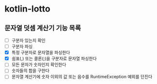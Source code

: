 # kotlin-lotto

## 문자열 덧셈 계산기 기능 목록
-[ ] 구분자 있는지 확인
-[ ] 구분자 파싱
-[x] 특정 구분자로 문자열을 파싱한다
-[x] 쉼표(,) 또는 콜론(;)을 구분자로 문자열 파싱한다 
-[ ] 모든 문자가 숫자인지 확인한다
-[ ] 숫자들의 합을 구한다
-[ ] 문자열 계산기에 숫자 이외의 값 또는 음수를 RuntimeException 예외를 던진다
